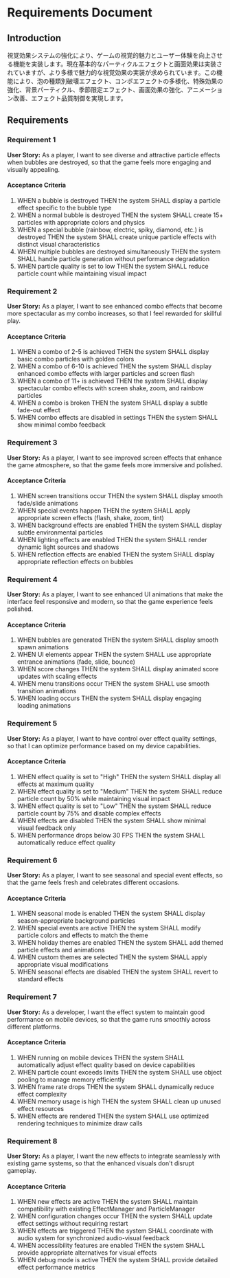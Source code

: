 # Requirements Document

## Introduction

視覚効果システムの強化により、ゲームの視覚的魅力とユーザー体験を向上させる機能を実装します。現在基本的なパーティクルエフェクトと画面効果は実装されていますが、より多様で魅力的な視覚効果の実装が求められています。この機能により、泡の種類別破壊エフェクト、コンボエフェクトの多様化、特殊効果の強化、背景パーティクル、季節限定エフェクト、画面効果の強化、アニメーション改善、エフェクト品質制御を実現します。

## Requirements

### Requirement 1

**User Story:** As a player, I want to see diverse and attractive particle effects when bubbles are destroyed, so that the game feels more engaging and visually appealing.

#### Acceptance Criteria

1. WHEN a bubble is destroyed THEN the system SHALL display a particle effect specific to the bubble type
2. WHEN a normal bubble is destroyed THEN the system SHALL create 15+ particles with appropriate colors and physics
3. WHEN a special bubble (rainbow, electric, spiky, diamond, etc.) is destroyed THEN the system SHALL create unique particle effects with distinct visual characteristics
4. WHEN multiple bubbles are destroyed simultaneously THEN the system SHALL handle particle generation without performance degradation
5. WHEN particle quality is set to low THEN the system SHALL reduce particle count while maintaining visual impact

### Requirement 2

**User Story:** As a player, I want to see enhanced combo effects that become more spectacular as my combo increases, so that I feel rewarded for skillful play.

#### Acceptance Criteria

1. WHEN a combo of 2-5 is achieved THEN the system SHALL display basic combo particles with golden colors
2. WHEN a combo of 6-10 is achieved THEN the system SHALL display enhanced combo effects with larger particles and screen flash
3. WHEN a combo of 11+ is achieved THEN the system SHALL display spectacular combo effects with screen shake, zoom, and rainbow particles
4. WHEN a combo is broken THEN the system SHALL display a subtle fade-out effect
5. WHEN combo effects are disabled in settings THEN the system SHALL show minimal combo feedback

### Requirement 3

**User Story:** As a player, I want to see improved screen effects that enhance the game atmosphere, so that the game feels more immersive and polished.

#### Acceptance Criteria

1. WHEN screen transitions occur THEN the system SHALL display smooth fade/slide animations
2. WHEN special events happen THEN the system SHALL apply appropriate screen effects (flash, shake, zoom, tint)
3. WHEN background effects are enabled THEN the system SHALL display subtle environmental particles
4. WHEN lighting effects are enabled THEN the system SHALL render dynamic light sources and shadows
5. WHEN reflection effects are enabled THEN the system SHALL display appropriate reflection effects on bubbles

### Requirement 4

**User Story:** As a player, I want to see enhanced UI animations that make the interface feel responsive and modern, so that the game experience feels polished.

#### Acceptance Criteria

1. WHEN bubbles are generated THEN the system SHALL display smooth spawn animations
2. WHEN UI elements appear THEN the system SHALL use appropriate entrance animations (fade, slide, bounce)
3. WHEN score changes THEN the system SHALL display animated score updates with scaling effects
4. WHEN menu transitions occur THEN the system SHALL use smooth transition animations
5. WHEN loading occurs THEN the system SHALL display engaging loading animations

### Requirement 5

**User Story:** As a player, I want to have control over effect quality settings, so that I can optimize performance based on my device capabilities.

#### Acceptance Criteria

1. WHEN effect quality is set to "High" THEN the system SHALL display all effects at maximum quality
2. WHEN effect quality is set to "Medium" THEN the system SHALL reduce particle count by 50% while maintaining visual impact
3. WHEN effect quality is set to "Low" THEN the system SHALL reduce particle count by 75% and disable complex effects
4. WHEN effects are disabled THEN the system SHALL show minimal visual feedback only
5. WHEN performance drops below 30 FPS THEN the system SHALL automatically reduce effect quality

### Requirement 6

**User Story:** As a player, I want to see seasonal and special event effects, so that the game feels fresh and celebrates different occasions.

#### Acceptance Criteria

1. WHEN seasonal mode is enabled THEN the system SHALL display season-appropriate background particles
2. WHEN special events are active THEN the system SHALL modify particle colors and effects to match the theme
3. WHEN holiday themes are enabled THEN the system SHALL add themed particle effects and animations
4. WHEN custom themes are selected THEN the system SHALL apply appropriate visual modifications
5. WHEN seasonal effects are disabled THEN the system SHALL revert to standard effects

### Requirement 7

**User Story:** As a developer, I want the effect system to maintain good performance on mobile devices, so that the game runs smoothly across different platforms.

#### Acceptance Criteria

1. WHEN running on mobile devices THEN the system SHALL automatically adjust effect quality based on device capabilities
2. WHEN particle count exceeds limits THEN the system SHALL use object pooling to manage memory efficiently
3. WHEN frame rate drops THEN the system SHALL dynamically reduce effect complexity
4. WHEN memory usage is high THEN the system SHALL clean up unused effect resources
5. WHEN effects are rendered THEN the system SHALL use optimized rendering techniques to minimize draw calls

### Requirement 8

**User Story:** As a player, I want the new effects to integrate seamlessly with existing game systems, so that the enhanced visuals don't disrupt gameplay.

#### Acceptance Criteria

1. WHEN new effects are active THEN the system SHALL maintain compatibility with existing EffectManager and ParticleManager
2. WHEN configuration changes occur THEN the system SHALL update effect settings without requiring restart
3. WHEN effects are triggered THEN the system SHALL coordinate with audio system for synchronized audio-visual feedback
4. WHEN accessibility features are enabled THEN the system SHALL provide appropriate alternatives for visual effects
5. WHEN debug mode is active THEN the system SHALL provide detailed effect performance metrics
